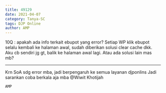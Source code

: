 ```yaml
---
title: 49129
date: 2021-04-07
category: Tanya-SC
tags: DJP Online
author: AMP
---
```


10Q : apakah ada info terkait ebupot yang error? Setiap WP klik ebupot selalu kembali ke halaman awal, sudah diberikan solusi clear cache dkk. Aku cb sendiri jg gt, balik ke halaman awal lagi. Atau ada solusi lain mas mb?

---

Krn SoA sdg error mba, jadi berpengaruh ke semua layanan djponlins Jadi sarankan coba berkala aja mba @Wiwit Khotijah

`AMP`
